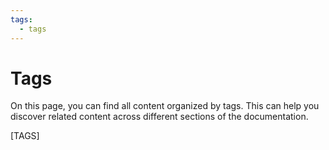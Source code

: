 ```yaml
---
tags:
  - tags
---
```


# Tags

On this page, you can find all content organized by tags. This can help you discover related content across different sections of the documentation.

[TAGS] 